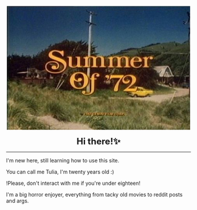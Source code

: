 <p align="center">
  <img src="https://raw.githubusercontent.com/F1umen/F1umen/main/d4a4fa1ffeb1d9d2d4087102a9a9e33b.jpg" width="500"><br>
  
<p align="center"><strong style="font-size: 24px;">Hi there!✨</strong></p>

__________________________________________________________________________________________

I'm new here, still learning how to use this site.  

You can call me Tulia, I'm twenty years old :)  

!Please, don't interact with me if you're under eighteen!  

I'm a big horror enjoyer, everything from tacky old movies to reddit posts and args.
